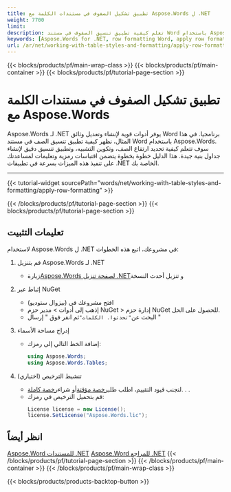 ```yaml
---
title: تطبيق تشكيل الصفوف في مستندات الكلمة مع Aspose.Words ل .NET
weight: 7700
limit: 
description: تعلم كيفية تطبيق تنسيق الصفوف في مستند Word باستخدام Aspose.Words ل .NET. دليل خطوة بخطوة مع مثال على الشفرة وال تعليمات مفصلة.
keywords: [Aspose.Words for .NET, row formatting Word, apply row format, Word document table styling, .NET Word document example, Aspose.Words tutorial, table row padding, Word document programming]
url: /ar/net/working-with-table-styles-and-formatting/apply-row-formatting/
---
```

{{< blocks/products/pf/main-wrap-class >}}
{{< blocks/products/pf/main-container >}}
{{< blocks/products/pf/tutorial-page-section >}}

# تطبيق تشكيل الصفوف في مستندات الكلمة مع Aspose.Words

Aspose.Words لـ .NET يوفر أدوات قوية لإنشاء وتعديل وثائق Word برنامجيا. في هذا المثال، نظهر كيفية تطبيق تنسيق الصف في مستند Word باستخدام Aspose.Words. سوف تتعلم كيفية تحديد ارتفاع الصف، وتكوين التشبيه، وتطبيق تنسيق دقيق لإنشاء جداول بنية جيدة. هذا الدليل خطوة بخطوة يتضمن اقتباسات رمزية وتعليمات لمساعدتك على تنفيذ هذه الميزات بسرعة في تطبيقات .NET الخاصة بك.


---
{{< tutorial-widget sourcePath="words/net/working-with-table-styles-and-formatting/apply-row-formatting" >}}

{{< /blocks/products/pf/tutorial-page-section >}}
{{< blocks/products/pf/tutorial-page-section >}}
## تعليمات التثبيت  
لاستخدام Aspose.Words ل .NET في مشروعك، اتبع هذه الخطوات:  

1. قم بتنزيل Aspose.Words لـ .NET  
   * زيارة[Aspose.Words لصفحة تنزيل .NET](https://releases.aspose.com/words/net/)و تنزيل أحدث النسخة

2. إثباط عبر NuGet  
   * افتح مشروعك في (بيزوال ستوديو)  
   * إذهب إلى أدوات > مدير حزم NuGet > إدارة حزم NuGet للحصول على الحل.  
   * البحث عن`"تحدثوا. الكلمات"`ثم انقر فوق " إرسال "

3. إدراج مساحة الأسماء  
   * إضافة الخط التالي إلى رمزك:  
     ```csharp
     using Aspose.Words;
     using Aspose.Words.Tables;
     ```

4. تنشيط الترخيص (اختياري)  
   * لتجنب قيود التقييم، اطلب طلب[رخصة مؤقتة](https://purchase.aspose.com/temporary-license/)أو شراء[رخصة كاملة](https://purchase.aspose.com/buy). . .  
   * قم بتحميل الترخيص في رمزك:  
     ```csharp
     License license = new License();
     license.SetLicense("Aspose.Words.lic");
     ```
	 
## انظر أيضاً
[Aspose.Word للمستندات .NET](https://docs.aspose.com/words/net/)
[Aspose.Word للمراجع .NET](https://reference.aspose.com/words/net/)
{{< /blocks/products/pf/tutorial-page-section >}}
{{< /blocks/products/pf/main-container >}}
{{< /blocks/products/pf/main-wrap-class >}}

{{< blocks/products/products-backtop-button >}}